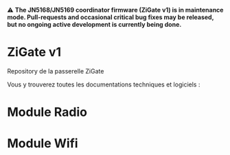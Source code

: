 :warning: **The JN5168/JN5169 coordinator firmware (ZiGate v1) is in maintenance mode. Pull-requests
and occasional critical bug fixes may be released, but no ongoing active development is currently
being done.**

# ZiGate v1

Repository de la passerelle ZiGate

Vous y trouverez toutes les documentations techniques et logiciels :

# Module Radio

# Module Wifi

